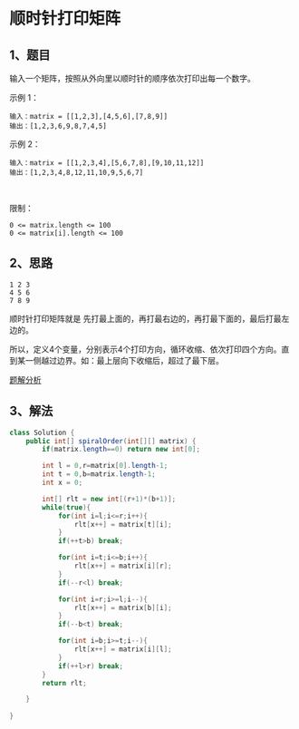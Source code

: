 # 顺时针打印矩阵

## 1、题目

输入一个矩阵，按照从外向里以顺时针的顺序依次打印出每一个数字。

示例 1：

	输入：matrix = [[1,2,3],[4,5,6],[7,8,9]]
	输出：[1,2,3,6,9,8,7,4,5]

示例 2：

	输入：matrix = [[1,2,3,4],[5,6,7,8],[9,10,11,12]]
	输出：[1,2,3,4,8,12,11,10,9,5,6,7]
 

限制：

	0 <= matrix.length <= 100
	0 <= matrix[i].length <= 100


## 2、思路

	1 2 3
	4 5 6
	7 8 9

顺时针打印矩阵就是 先打最上面的，再打最右边的，再打最下面的，最后打最左边的。

所以，定义4个变量，分别表示4个打印方向，循环收缩、依次打印四个方向。直到某一侧越过边界。如：最上层向下收缩后，超过了最下层。

[题解分析](https://leetcode-cn.com/problems/shun-shi-zhen-da-yin-ju-zhen-lcof/solution/mian-shi-ti-29-shun-shi-zhen-da-yin-ju-zhen-she-di/)

## 3、解法

```java
class Solution {
    public int[] spiralOrder(int[][] matrix) {
        if(matrix.length==0) return new int[0];

        int l = 0,r=matrix[0].length-1;
        int t = 0,b=matrix.length-1;
        int x = 0;

        int[] rlt = new int[(r+1)*(b+1)];
        while(true){
            for(int i=l;i<=r;i++){
                rlt[x++] = matrix[t][i];
            }
            if(++t>b) break;

            for(int i=t;i<=b;i++){
                rlt[x++] = matrix[i][r];
            }
            if(--r<l) break;

            for(int i=r;i>=l;i--){
                rlt[x++] = matrix[b][i];
            }
            if(--b<t) break;

            for(int i=b;i>=t;i--){
                rlt[x++] = matrix[i][l];
            }
            if(++l>r) break;
        }
        return rlt;

    }
    
}
```